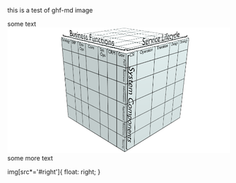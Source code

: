 this is a test of ghf-md image

some text ![test img](diagrams/basic-ent-model.png#right) some more text

img[src*='#right']{ float: right; }
